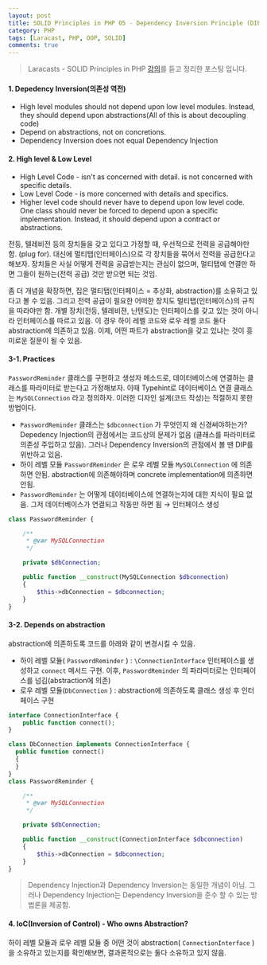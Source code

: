 ```yaml
---
layout: post
title: SOLID Principles in PHP 05 - Dependency Inversion Principle (DIP)
category: PHP
tags: [Laracast, PHP, OOP, SOLID]
comments: true
---
```


> Laracasts - SOLID Principles in PHP [강의](https://laracasts.com/series/solid-principles-in-php)를 듣고 정리한 포스팅 입니다.

#### 1. Depedency Inversion(의존성 역전)

-  High level modules should not depend upon low level modules. Instead, they should depend upon abstractions(All of this is about decoupling code)
-  Depend on abstractions, not on concretions.
-  Dependency Inversion does not equal Dependency Injection



#### 2. High level & Low Level

- High Level Code - isn't as concerned with detail. is not concerned with specific details.
- Low Level Code - is more concerned with details and specifics.
- Higher level code should never have to depend upon low level code. One class should never be forced to depend upon a specific implementation. Instead, it should depend upon a contract or abstractions.



전등, 텔레비전 등의 장치들을 갖고 있다고 가정할 때, 우선적으로 전력을 공급해야만 함. (plug for). 대신에 멀티탭(인터페이스)으로 각 장치들을 묶어서 전력을 공급한다고 해보자. 장치들은 사실 어떻게 전력을 공급받는지는 관심이 없으며, 멀티탭에 연결만 하면 그들이 원하는(전력 공급) 것만 받으면 되는 것임.

좀 더 개념을 확장하면, 집은 멀티탭(인터페이스 = 추상화, abstraction)를 소유하고 있다고 볼 수 있음. 그리고 전력 공급이 필요한 어떠한 장치도 멀티탭(인터페이스)의 규칙을 따라야만 함. 개별 장치(전등, 텔레비젼, 닌텐도)는 인터페이스를 갖고 있는 것이 아니라 인터페이스를 따르고 있음. 이 경우 하이 레벨 코드와 로우 레벨 코드 둘다 abstraction에 의존하고 있음. 이제, 어떤 파트가 abstraction을 갖고 있냐는 것이 흥미로운 질문이 될 수 있음.



#### 3-1. Practices

`PasswordReminder` 클래스를 구현하고 생성자 메소드로, 데이터베이스에 연결하는 클래스를 파라미터로 받는다고 가정해보자. 이때 Typehint로  데이터베이스 연결 클래스는 `MySQLConnection` 라고 정의하자. 이러한 디자인 설계(코드 작성)는 적절하지 못한 방법이다.

-  `PasswordReminder` 클래스는  `$dbconnection` 가 무엇인지 왜 신경써야하는가? Depedency Injection의 관점에서는 코드상의 문제가 없음 (클래스를 파라미터로 의존성 주입하고 있음). 그러나 Dependency Inversion의 관점에서 볼 땐 DIP를 위반하고 있음. 
- 하이 레벨 모듈  `PasswordReminder`  은 로우 레벨 모듈 `MySQLConnection`  에 의존하면 안됨. abstraction에 의존해야하며 concrete implementation에 의존하면 안됨. 
- `PasswordReminder` 는 어떻게 데이터베이스에 연결하는지에 대한 지식이 필요 없음. 그저 데이터베이스가 연결되고 작동만 하면 됨 →  인터페이스 생성

```php
class PasswordReminder {

    /**
     * @var MySQLConnection
     */

    private $dbConnection;

    public function __construct(MySQLConnection $dbconnection)
    {
        $this->dbConnection = $dbconnection;
    }
} 
```



#### 3-2. Depends on abstraction

abstraction에 의존하도록 코드를 아래와 같이 변경시킬 수 있음.

- 하이 레벨 모듈( `PasswordReminder` ) : `\ConnectionInterface` 인터페이스를 생성하고 `connect` 메서드 구현. 이후, `PasswordReminder` 의 파라미터로는 인터페이스를 넘김(abstraction에 의존)
- 로우 레벨 모듈(`DbConnection` ) : abstraction에 의존하도록 클래스 생성 후 인터페이스 구현

```php
interface ConnectionInterface {
    public function connect();
}

class DbConnection implements ConnectionInterface {    
  public function connect()    
  {          
  }
}
class PasswordReminder {

    /**
     * @var MySQLConnection
     */

    private $dbConnection;

    public function __construct(ConnectionInterface $dbconnection)
    {
        $this->dbConnection = $dbconnection;
    }
}
```



> Dependency Injection과 Dependency Inversion는 동일한 개념이 아님. 그러나 Dependency Injection는 Dependency Inversion을 준수 할 수 있는 방법론을 제공함.



#### 4. IoC(Inversion of Control) - Who owns Abstraction?

하이 레벨 모듈과 로우 레벨 모듈 중 어떤 것이 abstraction( `ConnectionInterface` ) 을 소유하고 있는지를 확인해보면,  결과론적으로는 둘다 소유하고 있지 않음. 
